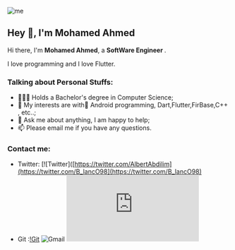 ![me](https://github.com/L1cardo/L1cardo/raw/master/assets/me.gif)

## Hey 👋, I'm Mohamed Ahmed

Hi there, I'm **Mohamed Ahmed**, a **SoftWare Engineer <Flutter Developer>**.


I love programming and I love Flutter.

### Talking about Personal Stuffs:

- 👨🏽‍💻 Holds a Bachelor's degree in Computer Science; 
- 🤔 My interests are with ِAndroid  programming,  Dart,Flutter,FirBase,C++ , etc..;
- 💬 Ask me about anything, I am happy to help;
- 📫 Please email me if you have any questions.




### Contact me:


- Twitter: [![Twitter]([https://twitter.com/AlbertAbdilim](https://twitter.com/B_lancO98](https://twitter.com/B_lancO98) 
- Git :[!Git](https://github.com/mohamedahmed988)
![Gmail](https://myaccount.google.com/?tab=kk&hl=ar)
![facebook](https://www.facebook.com/profile.php?id=100002521)


